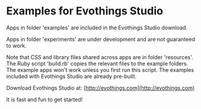# Examples for Evothings Studio

Apps in folder 'examples' are included in the Evothings Studio download.

Apps in folder 'experiments' are under development and are not guaranteed to work.

Note that CSS and library files shared across apps are in folder 'resources'. The Ruby script 'build.rb' copies the relevant files to the example folders. The example apps won't work unless you first run this script. The examples included with Evothings Studio are already pre-built.

Download Evothings Studio at: [http://evothings.com](http://evothings.com)

It is fast and fun to get started!
